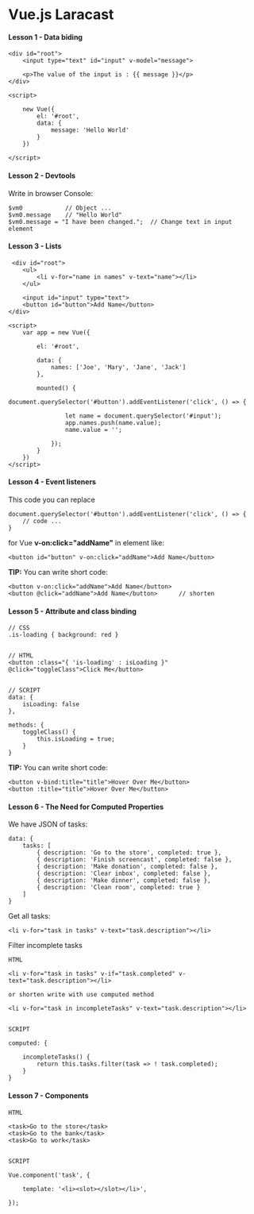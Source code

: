 # Vue.js Laracast

#### Lesson 1 - Data biding

    <div id="root">
        <input type="text" id="input" v-model="message">

        <p>The value of the input is : {{ message }}</p>
	</div>

	<script>

        new Vue({
            el: '#root',
            data: {
                message: 'Hello World'
            }
        })

    </script>

#### Lesson 2 - Devtools

Write in browser Console:

    $vm0            // Object ...
    $vm0.message    // "Hello World"
    $vm0.message = "I have been changed.";  // Change text in input element

#### Lesson 3 - Lists

     <div id="root">
        <ul>
            <li v-for="name in names" v-text="name"></li>
        </ul>

        <input id="input" type="text">
        <button id="button">Add Name</button>
    </div>

    <script>
        var app = new Vue({

            el: '#root',

            data: {
                names: ['Joe', 'Mary', 'Jane', 'Jack']
            },

            mounted() {
                document.querySelector('#button').addEventListener('click', () => {

                    let name = document.querySelector('#input');
                    app.names.push(name.value);
                    name.value = '';

                });
            }
        })
    </script>

#### Lesson 4 - Event listeners

This code you can replace

    document.querySelector('#button').addEventListener('click', () => {
        // code ...
    }

for Vue **v-on:click="addName"** in element like:

    <button id="button" v-on:click="addName">Add Name</button>


**TIP:** You can write short code:

    <button v-on:click="addName">Add Name</button>
    <button @click="addName">Add Name</button>      // shorten

#### Lesson 5 - Attribute and class binding

    // CSS
    .is-loading { background: red }


    // HTML
    <button :class="{ 'is-loading' : isLoading }" @click="toggleClass">Click Me</button>


    // SCRIPT
    data: {
        isLoading: false
    },

    methods: {
        toggleClass() {
            this.isLoading = true;
        }
    }

**TIP:** You can write short code:

    <button v-bind:title="title">Hover Over Me</button>
    <button :title="title">Hover Over Me</button>


#### Lesson 6 - The Need for Computed Properties

We have JSON of tasks:

    data: {
        tasks: [
            { description: 'Go to the store', completed: true },
            { description: 'Finish screencast', completed: false },
            { description: 'Make donation', completed: false },
            { description: 'Clear inbox', completed: false },
            { description: 'Make dinner', completed: false },
            { description: 'Clean room', completed: true }
        ]
    }

Get all tasks:

    <li v-for="task in tasks" v-text="task.description"></li>


Filter incomplete tasks

    HTML

    <li v-for="task in tasks" v-if="task.completed" v-text="task.description"></li>

    or shorten write with use computed method

    <li v-for="task in incompleteTasks" v-text="task.description"></li>


    SCRIPT

    computed: {

        incompleteTasks() {
            return this.tasks.filter(task => ! task.completed);
        }
    }

#### Lesson 7 - Components

    HTML

    <task>Go to the store</task>
    <task>Go to the bank</task>
    <task>Go to work</task>


    SCRIPT

    Vue.component('task', {

        template: '<li><slot></slot></li>',

    });
